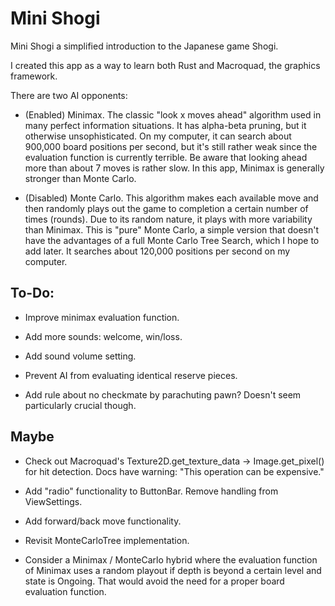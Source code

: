 # Mini Shogi

Mini Shogi a simplified introduction to the Japanese game Shogi.

I created this app as a way to learn both Rust and Macroquad, the graphics framework.

There are two AI opponents:

- (Enabled) Minimax. The classic "look x moves ahead" algorithm used in many perfect information situations. It has alpha-beta pruning, but it otherwise unsophisticated. On my computer, it can search about 900,000 board positions per second, but it's still rather weak since the evaluation function is currently terrible. Be aware that looking ahead more than about 7 moves is rather slow. In this app, Minimax is generally stronger than Monte Carlo.

- (Disabled) Monte Carlo. This algorithm makes each available move and then randomly plays out the game to completion a certain number of times (rounds). Due to its random nature, it plays with more variability than Minimax. This is "pure" Monte Carlo, a simple version that doesn't have the advantages of a full Monte Carlo Tree Search, which I hope to add later. It searches about 120,000 positions per second on my computer.

## To-Do:

- Improve minimax evaluation function.

- Add more sounds: welcome, win/loss.

- Add sound volume setting.

- Prevent AI from evaluating identical reserve pieces.

- Add rule about no checkmate by parachuting pawn? Doesn't seem particularly crucial though.

## Maybe

- Check out Macroquad's Texture2D.get_texture_data -> Image.get_pixel() for hit detection. Docs have warning: "This operation can be expensive."

- Add "radio" functionality to ButtonBar. Remove handling from ViewSettings.

- Add forward/back move functionality.

- Revisit MonteCarloTree implementation.

- Consider a Minimax / MonteCarlo hybrid where the evaluation function of Minimax
uses a random playout if depth is beyond a certain level and state is Ongoing. That would
avoid the need for a proper board evaluation function.
